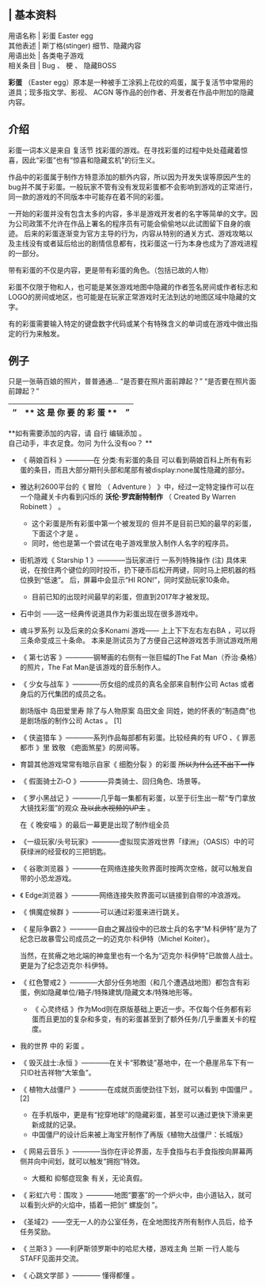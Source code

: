 |  **基本资料**  
---  
用语名称  |  彩蛋  Easter egg   
其他表述  |  斯丁格(stinger)  细节、隐藏内容   
用语出处  |  各类电子游戏   
相关条目  |  Bug  、  梗  、  隐藏BOSS   
  
**彩蛋** （Easter egg）原本是一种被手工涂鸦上花纹的鸡蛋，属于复活节中常用的道具；现多指文学、影视、  ACGN
等作品的创作者、开发者在作品中附加的隐藏内容。

##  介绍

彩蛋一词本义是来自  复活节  找彩蛋的游戏。在寻找彩蛋的过程中处处蕴藏着惊喜，因此“彩蛋”也有“惊喜和隐藏玄机”的衍生义。

作品中的彩蛋属于制作方特意添加的额外内容，所以因为开发失误等原因产生的bug并不属于彩蛋。一般玩家不管有没有发现彩蛋都不会影响到游戏的正常进行，同一款的游戏的不同版本中可能存在着不同的彩蛋。

一开始的彩蛋并没有包含太多的内容，多半是游戏开发者的名字等简单的文字。因为公司政策不允许在作品上署名的程序员有可能会偷偷地以此试图留下自身的痕迹。
后来的彩蛋逐渐变为官方主导的行为，内容从特别的通关方式、游戏攻略以及主线没有或者延后给出的剧情信息都有，找彩蛋这一行为本身也成为了游戏进程的一部分。

带有彩蛋的不仅是内容，更是带有彩蛋的角色。（包括已故的人物）

彩蛋不仅限于物和人，也可能是某张游戏地图中隐藏的作者签名房间或作者标志和LOGO的房间或地区，也可能是在玩家正常游戏时无法到达的地图区域中隐藏的文字。

有的彩蛋需要输入特定的键盘数字代码或某个有特殊含义的单词或在游戏中做出指定的行为来触发。

##  例子

只是一张萌百娘的照片，普普通通...  “是否要在照片面前蹲起？”  “是否要在照片面前蹲起？”

|  “  |  ** 这  是  你  要  的  彩  蛋  ** |  ”   
---|---|---  
  
**如有需要添加的内容，请 自行  编辑添加  。  
自己动手，丰衣足食。勿问  为什么没有oo？  **

  * 《  萌娘百科  》————在  分类:有彩蛋的条目  可以看到萌娘百科上所有有彩蛋的条目，而且大部分期刊头部和尾部有被display:none属性隐藏的部分。 
  * 雅达利2600平台的《  冒险  （  Adventure  ）  》中，经过一定特定操作可以在一个隐藏关卡内看到闪烁的  **沃伦·罗宾耐特制作** （  Created By Warren Robinett  ）  。 
    * 这个彩蛋是所有彩蛋中第一个被发现的  但并不是目前已知的最早的彩蛋，下面这个才是  。 
    * 同时，他也是第一个尝试在电子游戏里放入制作人名字的程序员。 
  * 街机游戏《  Starship 1  》————当玩家进行  一系列特殊操作  (注)  具体来说，在按住两个键位的同时投币，扔下硬币后松开两键，同时马上把机器的档位换到“低速”。  后，屏幕中会显示“HI RON!”，同时奖励玩家10条命。 
    * 目前已知的出现时间最早的彩蛋，但直到2017年才被发现。 
  * 石中剑  ——这一经典传说道具作为彩蛋出现在很多游戏中。 
  * 魂斗罗系列  以及后来的众多Konami 游戏——  上上下下左右左右BA  ，可以将三条命变成三十条命。  本来是测试员为了方便自己这种游戏苦手测试游戏所用 
  * 《  第七访客  》————钢琴画的右侧有一张巨幅的The Fat Man（乔治·桑格）的照片，The Fat Man是该游戏的音乐制作人。 
  * 《  少女与战车  》————历女组的成员的真名全部来自制作公司  Actas  或者身后的万代集团的成员之名。 

     剧场版中  岛田爱里寿  除了与人物原案  岛田文金  同姓，她的怀表的“制造商”也是剧场版的制作公司  Actas  。  [1] 

  * 《  侠盗猎车  》————系列作品每部都有彩蛋。比较经典的有  UFO  、《  罪恶都市  》里  致敬  《疤面煞星》的房间等。 
  * 育碧其他游戏常常有暗示自家《  细胞分裂  》的彩蛋 ~~所以为什么还不出下一作~~
  * 《  假面骑士Zi-O  》————异类骑士、回归角色、场景等。 
  * 《  罗小黑战记  》————几乎每一集都有彩蛋，以至于衍生出一帮“专门拿放大镜找彩蛋”的观众 ~~及以此水视频的UP主~~ 。 

     在《  晚安喵  》的最后一幕更是出现了制作组全员 

  * 《一级玩家/头号玩家》————虚拟现实游戏世界「绿洲」（OASIS）中的可获绿洲的经营权的三把钥匙。 
  * 《  谷歌浏览器  》————在网络连接失败界面时按两次空格，就可以触发自带的小恐龙游戏。 
  * 《  Edge浏览器  》————网络连接失败界面可以链接到自带的冲浪游戏。 
  * 《  惧魔症候群  》————可以通过彩蛋来进行跳关。 
  * 《  星际争霸2  》————自由之翼战役中的已故士兵的名字“M·科伊特”是为了纪念已故暴雪公司成员之一的迈克尔·科伊特（Michel Koiter）。 

     当然，在贫瘠之地北端的神龛里也有一个名为“迈克尔·科伊特”已故兽人战士。更是为了纪念迈克尔·科伊特。 

  * 《  红色警戒2  》————大部分任务地图（和几个遭遇战地图）都包含有彩蛋，例如隐藏单位/箱子/特殊建筑/隐藏文本/特殊地形等。 
    * 《  心灵终结  》作为Mod则在原版基础上更近一步。不仅每个任务都有彩蛋而且更加的复杂和多变，有的彩蛋甚至到了额外任务/几乎重置关卡的程度。 
  * 我的世界  中的  彩蛋  。 
  * 《  毁灭战士:永恒  》————在关卡“邪教徒”基地中，在一个悬崖吊车下有一只ID社吉祥物“大笨鱼”。 
  * 《  植物大战僵尸  》————在成就页面使劲往下划，就可以看到  中国僵尸  。  [2] 
    * 在手机版中，更是有“挖穿地球”的隐藏彩蛋，甚至可以通过更快下滑来更新成就的记录。 
    * 中国僵尸的设计后来被上海宝开制作了再版《植物大战僵尸：长城版》 
  * 《  网易云音乐  》————当你在评论界面，左手食指与右手食指按向屏幕两侧并向中间划，就可以触发“拥抱”特效。 
    * 大概和  抑郁症现象  有关，无论真假。 
  * 《  彩虹六号：围攻  》————地图“要塞”的一个炉火中，由小道钻入，就可以看到火炉的火焰中，插着一把剑“  螺旋剑  ”。 
  * 《圣域2》——空无一人的办公室任务，在全地图找齐所有制作人员后，给予任务奖励。 
  * 《  兰斯3  》——利萨斯领罗斯中的哈尼大楼，游戏主角  兰斯  一行人能与STAFF见面并交流。 
  * 《  心跳文学部  》————  懂得都懂  。 